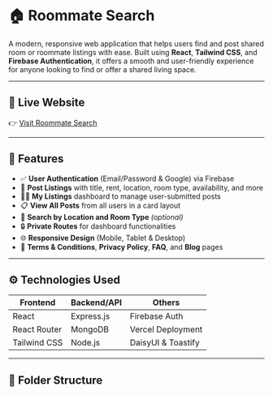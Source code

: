 # 🏠 Roommate Search

A modern, responsive web application that helps users find and post shared room or roommate listings with ease. Built using **React**, **Tailwind CSS**, and **Firebase Authentication**, it offers a smooth and user-friendly experience for anyone looking to find or offer a shared living space.

---

## 🔗 Live Website

👉 [Visit Roommate Search](https://roommate-search-cea35.web.app/)

---

## 🎯 Features

- ✅ **User Authentication** (Email/Password & Google) via Firebase
- 📝 **Post Listings** with title, rent, location, room type, availability, and more
- 🧑‍💼 **My Listings** dashboard to manage user-submitted posts
- 📋 **View All Posts** from all users in a card layout
- 📍 **Search by Location and Room Type** *(optional)*
- 🔒 **Private Routes** for dashboard functionalities
- 🌐 **Responsive Design** (Mobile, Tablet & Desktop)
- 📄 **Terms & Conditions**, **Privacy Policy**, **FAQ**, and **Blog** pages

---

## ⚙️ Technologies Used

| Frontend        | Backend/API     | Others               |
|-----------------|-----------------|----------------------|
| React           | Express.js      | Firebase Auth        |
| React Router    | MongoDB         | Vercel Deployment    |
| Tailwind CSS    | Node.js         | DaisyUI & Toastify   |

---

## 📁 Folder Structure

